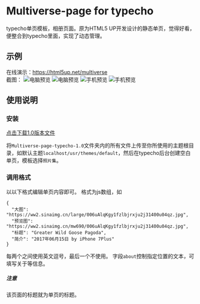 # Multiverse-page for typecho
typecho单页模板，相册页面。原为HTML5 UP开发设计的静态单页，觉得好看，便整合到typecho里面，实现了动态管理。
## 示例
在线演示：https://html5up.net/multiverse   
截图：
![电脑预览](https://ww2.sinaimg.cn/large/006uAlqKgy1fzmaw48i3rj311o0ovdh9.jpg)
![电脑预览](https://ww2.sinaimg.cn/large/006uAlqKgy1fzmaxnswvej311q0ovt9u.jpg)
![手机预览](https://ww2.sinaimg.cn/large/006uAlqKgy1fzmay21sp1j30bi0kgaa8.jpg)
![手机预览](https://ww2.sinaimg.cn/large/006uAlqKgy1fzmay93rd6j30bi0kgt94.jpg)
## 使用说明
### 安装
[点击下载1.0版本文件](https://github.com/616620131/Multiverse-page-typecho/releases)

将`Multiverse-page-typecho-1.0`文件夹内的所有文件上传至你所使用的主题根目录，如默认主题`localhost/usr/themes/default`，然后在typecho后台创建空白单页，模板选择`照片集`。
### 调用格式
以以下格式编辑单页内容即可。
格式为js数组，如
```
{
  "大图": "https://ww2.sinaimg.cn/large/006uAlqKgy1fzlbjrxju2j31400u04qz.jpg",
  "预览图": "https://ww2.sinaimg.cn/mw690/006uAlqKgy1fzlbjrxju2j31400u04qz.jpg",
  "标题": "Greater Wild Goose Pagoda",
  "简介": "2017年06月15日 by iPhone 7Plus"
}
```
每两个之间使用英文逗号，最后一个不使用。
字段`about`控制指定位置的文本，可填写关于等信息。
##### 注意
该页面的标题就为单页的标题。
